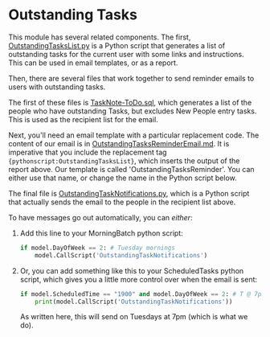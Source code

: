 # Outstanding Tasks

This module has several related components.  The first, [OutstandingTasksList.py](OutstandingTasksList.py) is a Python 
script that generates a list of outstanding tasks for the current user with some links and instructions.  
This can be used in email templates, or as a report. 

Then, there are several files that work together to send reminder emails to users with outstanding tasks. 

The first of these files is [TaskNote-ToDo.sql](TaskNote-ToDo.sql), which generates a list of the people who have
outstanding Tasks, but excludes New People entry tasks.  This is used as the recipient list for the email.

Next, you'll need an email template with a particular replacement code.  The content of our email is in 
[OutstandingTasksReminderEmail.md](OutstandingTasksReminderEmail.md).  It is imperative that you include the replacement
tag `{pythonscript:OutstandingTasksList}`, which inserts the output of the report above. Our template is called 
'OutstandingTasksReminder'.  You can either use that name, or change the name in the Python script below.

The final file is [OutstandingTaskNotifications.py](OutstandingTaskNotifications.py), which is a Python script that 
actually sends the email to the people in the recipient list above.

To have messages go out automatically, you can *either*: 
1.  Add this line to your MorningBatch python script: 
    ```python
    if model.DayOfWeek == 2: # Tuesday mornings
        model.CallScript('OutstandingTaskNotifications')
    ```
    
2.  Or, you can add something like this to your ScheduledTasks python script, which gives you a little more control 
over when the email is sent:
    ```python 
    if model.ScheduledTime == "1900" and model.DayOfWeek == 2: # T @ 7pm
        print(model.CallScript('OutstandingTaskNotifications'))
    ```
    As written here, this will send on Tuesdays at 7pm (which is what we do).